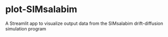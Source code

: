 # plot-SIMsalabim
A Streamlit app to visualize output data from the SIMsalabim drift-diffusion simulation program
